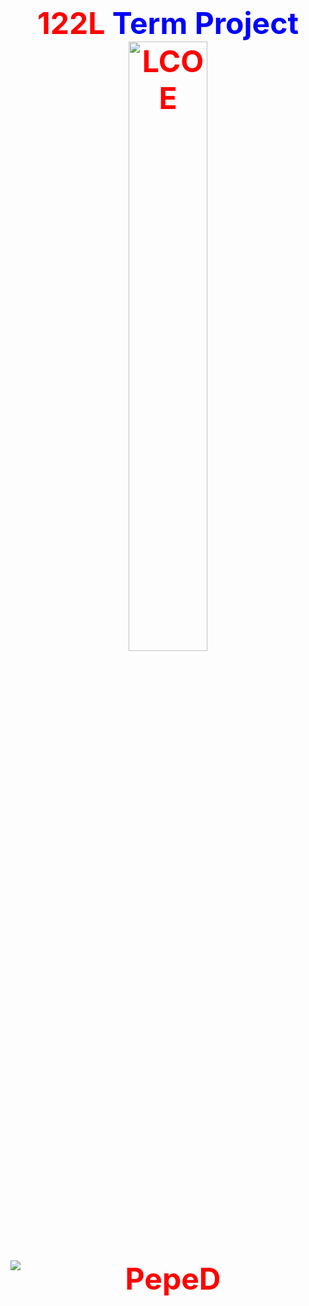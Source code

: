 <html>

<head>
<style>
img {
  display: block;
  margin-left: auto;
  margin-right: auto;
}
</style>
</head>
  
<body>

<center>
<h1> 
<font size="48" color="red">122L <font size="48" color="blue">Term Project </font> 


  
<img src="https://yt3.ggpht.com/a/AGF-l79iTUpavi-i7LKxvR4exeimm0HXl_xP6lhokw=s900-c-k-c0xffffffff-no-rj-mo" alt="LCOE"  style="width:50%;"> 

<img src="https://i.kym-cdn.com/photos/images/original/001/567/318/ba7.gif" alt="PepeD"> 


